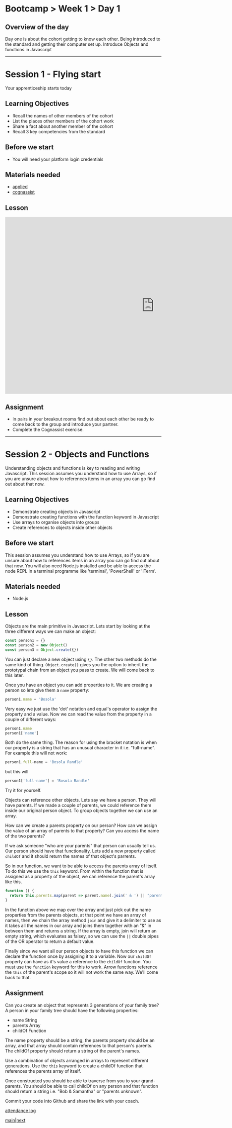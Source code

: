 # Bootcamp > Week 1 > Day 1

## Overview of the day

Day one is about the cohort getting to know each other. Being introduced to the standard and getting their computer set up. Introduce Objects and functions in Javascript

<hr/>

# Session 1 - Flying start

Your apprenticeship starts today

## Learning Objectives

* Recall the names of other members of the cohort
* List the places other members of the cohort work
* Share a fact about another member of the cohort
* Recall 3 key competencies from the standard

## Before we start

* You will need your platform login credentials

## Materials needed

* [applied](https://applied.whitehat.org.uk)
* [cognassist](https://cognassist.com/)

## Lesson

<iframe src="https://docs.google.com/presentation/d/e/2PACX-1vRpv5_qiaX5Ob2GF-NS0YgOEF8G3TwMsJBLVsLp0ok8nSmlBR_Nk85Go4_L8nBNpElT5YcKM5Mk9NaK/embed?start=false&loop=false&delayms=3000" frameborder="0" width="960" height="569" allowfullscreen="true" mozallowfullscreen="true" webkitallowfullscreen="true"></iframe>

## Assignment

* In pairs in your breakout rooms find out about each other be ready to come back to the group and introduce your partner.
* Complete the Cognassist exercise.

<hr/>

# Session 2 - Objects and Functions

Understanding objects and functions is key to reading and writing Javascript. This session assumes you understand how to use Arrays, so if you are unsure about how to references items in an array you can go find out about that now.

## Learning Objectives

* Demonstrate creating objects in Javascript
* Demonstrate creating functions with the function keyword in Javascript
* Use arrays to organise objects into groups
* Create references to objects inside other objects

## Before we start

This session assumes you understand how to use Arrays, so if you are unsure about how to references items in an array you can go find out about that now. You will also need Node.js installed and be able to access the node REPL in a terminal programme like 'terminal', 'PowerShell' or 'iTerm'.

## Materials needed

* Node.js

## Lesson

Objects are the main primitive in Javascript. Lets start by looking at the three different ways we can make an object:

```javascript
const person1 = {}
const person2 = new Object()
const person3 = Object.create({})
```
You can just declare a new object using `{}`. The other two methods do the same kind of thing. `Object.create()` gives you the option to inherit the prototypal chain from an object you pass to create. We will come back to this later.

Once you have an object you can add properties to it. We are creating a person so lets give them a `name` property:

```javascript
person1.name = 'Bosola'
```
Very easy we just use the 'dot' notation and equal's operator to assign the property and a value. Now we can read the value from the property in a couple of different ways:
```javascript
person1.name
person1['name']
```
Both do the same thing. The reason for using the bracket notation is when our property is a string that has an unusual character in it i.e. "full-name". For example this will not work:
```javascript
person1.full-name = 'Bosola Randle'
```
but this will
```javascript
person1['full-name'] = 'Bosola Randle'
```
Try it for yourself.

Objects can reference other objects. Lets say we have a person. They will have parents. If we made a couple of parents, we could reference them inside our original person object. To group objects together we can use an array.

How can we create a parents property on our person?
How can we assign the value of an array of parents to that property?
Can you access the name of the two parents?

If we ask someone "who are your parents" that person can usually tell us. Our person should have that functionality. Lets add a new property called `childOf` and it should return the names of that object's parrents.

So in our function, we want to be able to access the parents array of itself. To do this we use the `this` keyword. From within the function that is assigned as a property of the object, we can reference the parent's array like this.

```javascript
function () {
  return this.parents.map(parent => parent.name).join(' & ') || "parents unknown"
}
```
In the function above we map over the array and just pick out the name properties from the parents objects, at that point we have an array of names, then we chain the array method `join` and give it a delimiter to use as it takes all the names in our array and joins them together with an "&" in between them and returns a string. If the array is empty, join will return an empty string, which evaluates as falsey, so we can use the `||` double pipes of the OR operator to return a default value.

Finally since we want all our person objects to have this function we can declare the function once by assigning it to a variable. Now our `childOf` property can have as it's value a reference to the `childOf` function. You must use the `function` keyword for this to work. Arrow functions reference the `this` of the parent's scope so it will not work the same way. We'll come back to that.

## Assignment

Can you create an object that represents 3 generations of your family tree? A person in your family tree should have the following properties:

* name String
* parents Array
* childOf Function

The name property should be a string, the parents property should be an array, and that array should contain references to that person's parents. The childOf property should return a string of the parent's names.

Use a combination of objects arranged in arrays to represent different generations. Use the `this` keyword to create a childOf function that references the parents array of itself.

Once constructed you should be able to traverse from you to your grand-parents. You should be able to call childOf on any person and that function should return a string i.e. "Bob & Samantha" or "parents unknown".

Commit your code into Github and share the link with your coach.

[attendance log](https://applied.whitehat.org.uk/mod/questionnaire/complete.php?id=6702)

[main](/swe)|[next](/swe/bootcamp/wk1/day2.html)